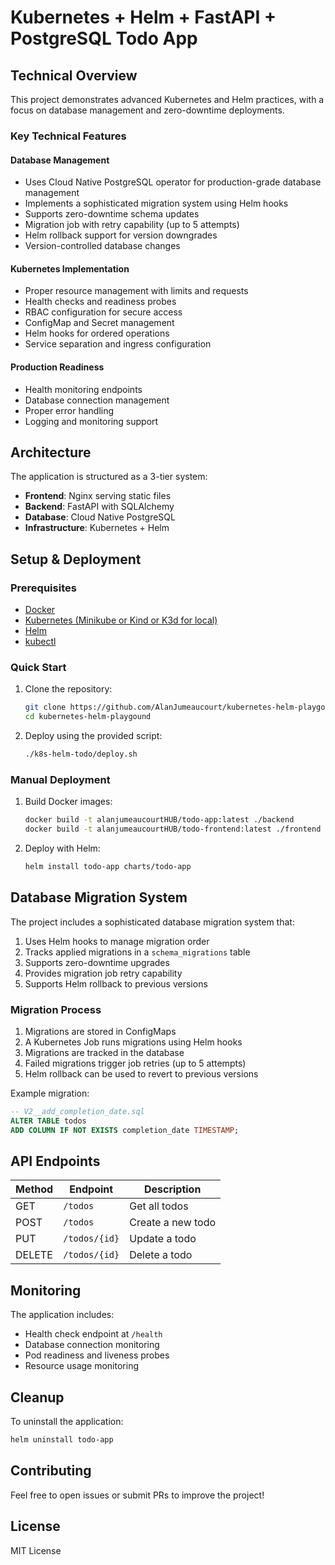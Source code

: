 # Kubernetes + Helm + FastAPI + PostgreSQL Todo App

## Technical Overview

This project demonstrates advanced Kubernetes and Helm practices, with a focus on database management and zero-downtime deployments.

### Key Technical Features

#### Database Management
- Uses Cloud Native PostgreSQL operator for production-grade database management
- Implements a sophisticated migration system using Helm hooks
- Supports zero-downtime schema updates
- Migration job with retry capability (up to 5 attempts)
- Helm rollback support for version downgrades
- Version-controlled database changes

#### Kubernetes Implementation
- Proper resource management with limits and requests
- Health checks and readiness probes
- RBAC configuration for secure access
- ConfigMap and Secret management
- Helm hooks for ordered operations
- Service separation and ingress configuration

#### Production Readiness
- Health monitoring endpoints
- Database connection management
- Proper error handling
- Logging and monitoring support

## Architecture

The application is structured as a 3-tier system:

- **Frontend**: Nginx serving static files
- **Backend**: FastAPI with SQLAlchemy
- **Database**: Cloud Native PostgreSQL
- **Infrastructure**: Kubernetes + Helm

## Setup & Deployment

### Prerequisites

- [Docker](https://www.docker.com/)
- [Kubernetes (Minikube or Kind or K3d for local)](https://kubernetes.io/)
- [Helm](https://helm.sh/)
- [kubectl](https://kubernetes.io/docs/tasks/tools/install-kubectl/)

### Quick Start

1. Clone the repository:
   ```bash
   git clone https://github.com/AlanJumeaucourt/kubernetes-helm-playgound.git
   cd kubernetes-helm-playgound
   ```

2. Deploy using the provided script:
   ```bash
   ./k8s-helm-todo/deploy.sh
   ```

### Manual Deployment

1. Build Docker images:
   ```bash
   docker build -t alanjumeaucourtHUB/todo-app:latest ./backend
   docker build -t alanjumeaucourtHUB/todo-frontend:latest ./frontend
   ```

2. Deploy with Helm:
   ```bash
   helm install todo-app charts/todo-app
   ```

## Database Migration System

The project includes a sophisticated database migration system that:

1. Uses Helm hooks to manage migration order
2. Tracks applied migrations in a `schema_migrations` table
3. Supports zero-downtime upgrades
4. Provides migration job retry capability
5. Supports Helm rollback to previous versions

### Migration Process

1. Migrations are stored in ConfigMaps
2. A Kubernetes Job runs migrations using Helm hooks
3. Migrations are tracked in the database
4. Failed migrations trigger job retries (up to 5 attempts)
5. Helm rollback can be used to revert to previous versions

Example migration:
```sql
-- V2__add_completion_date.sql
ALTER TABLE todos 
ADD COLUMN IF NOT EXISTS completion_date TIMESTAMP;
```

## API Endpoints

| Method | Endpoint    | Description          |
|--------|------------|----------------------|
| GET    | `/todos`   | Get all todos       |
| POST   | `/todos`   | Create a new todo   |
| PUT    | `/todos/{id}` | Update a todo    |
| DELETE | `/todos/{id}` | Delete a todo    |

## Monitoring

The application includes:
- Health check endpoint at `/health`
- Database connection monitoring
- Pod readiness and liveness probes
- Resource usage monitoring

## Cleanup

To uninstall the application:

```bash
helm uninstall todo-app
```

## Contributing

Feel free to open issues or submit PRs to improve the project!

## License

MIT License

